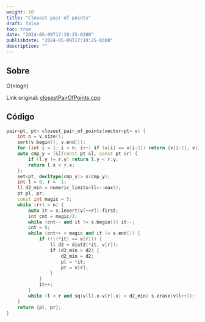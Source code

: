 ```yaml
---
weight: 10
title: "Closest pair of points"
draft: false
toc: true
date: "2024-05-09T17:19:25-0300"
publishdate: "2024-05-09T17:19:25-0300"
description: ""
---
```


## Sobre
 O(nlogn)



Link original: [closestPairOfPoints.cpp](https://github.com/brunomaletta/Biblioteca/tree/master/Codigo/Problemas/closestPairOfPoints.cpp)

## Código
```cpp
pair<pt, pt> closest_pair_of_points(vector<pt> v) {
	int n = v.size();
	sort(v.begin(), v.end());
	for (int i = 1; i < n; i++) if (v[i] == v[i-1]) return {v[i-1], v[i]};
	auto cmp_y = [&](const pt &l, const pt &r) {
		if (l.y != r.y) return l.y < r.y;
		return l.x < r.x;
	};
	set<pt, decltype(cmp_y)> s(cmp_y);
	int l = 0, r = -1;
	ll d2_min = numeric_limits<ll>::max();
	pt pl, pr;
	const int magic = 5;
	while (r+1 < n) {
		auto it = s.insert(v[++r]).first;
		int cnt = magic/2;
		while (cnt-- and it != s.begin()) it--;
		cnt = 0;
		while (cnt++ < magic and it != s.end()) {
			if (!((*it) == v[r])) {
				ll d2 = dist2(*it, v[r]);
				if (d2_min > d2) {
					d2_min = d2;
					pl = *it;
					pr = v[r];
				}
			}
			it++;
		}
		while (l < r and sq(v[l].x-v[r].x) > d2_min) s.erase(v[l++]);
	}
	return {pl, pr};
}
```
